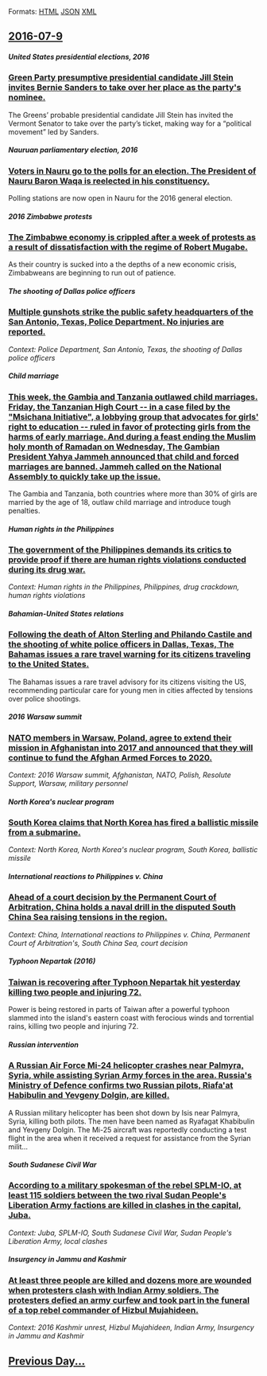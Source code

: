 
Formats: [HTML](2016/07/9/index.html)  [JSON](2016/07/9/index.json)  [XML](2016/07/9/index.xml)  

## [2016-07-9](/news/2016/07/9/index.md)

##### United States presidential elections, 2016
### [Green Party presumptive presidential candidate Jill Stein invites Bernie Sanders to take over her place as the party's nominee. ](/news/2016/07/9/green-party-presumptive-presidential-candidate-jill-stein-invites-bernie-sanders-to-take-over-her-place-as-the-party-s-nominee.md)
The Greens’ probable presidential candidate Jill Stein has invited the Vermont Senator to take over the party’s ticket, making way for a “political movement” led by Sanders.

##### Nauruan parliamentary election, 2016
### [Voters in Nauru go to the polls for an election. The President of Nauru Baron Waqa is reelected in his constituency. ](/news/2016/07/9/voters-in-nauru-go-to-the-polls-for-an-election-the-president-of-nauru-baron-waqa-is-reelected-in-his-constituency.md)
Polling stations are now open in Nauru for the 2016 general election.

##### 2016 Zimbabwe protests
### [The Zimbabwe economy is crippled after a week of protests as a result of dissatisfaction with the regime of Robert Mugabe. ](/news/2016/07/9/the-zimbabwe-economy-is-crippled-after-a-week-of-protests-as-a-result-of-dissatisfaction-with-the-regime-of-robert-mugabe.md)
As their country is sucked into a the depths of a new economic crisis, Zimbabweans are beginning to run out of patience.

##### The shooting of Dallas police officers
### [Multiple gunshots strike the public safety headquarters of the San Antonio, Texas, Police Department. No injuries are reported. ](/news/2016/07/9/multiple-gunshots-strike-the-public-safety-headquarters-of-the-san-antonio-texas-police-department-no-injuries-are-reported.md)
_Context: Police Department, San Antonio, Texas, the shooting of Dallas police officers_

##### Child marriage
### [This week, the Gambia and Tanzania outlawed child marriages. Friday, the Tanzanian High Court -- in a case filed by the "Msichana Initiative", a lobbying group that advocates for girls' right to education -- ruled in favor of protecting girls from the harms of early marriage. And during a feast ending the Muslim holy month of Ramadan on Wednesday, The Gambian President Yahya Jammeh announced that child and forced marriages are banned. Jammeh called on the National Assembly to quickly take up the issue. ](/news/2016/07/9/this-week-the-gambia-and-tanzania-outlawed-child-marriages-friday-the-tanzanian-high-court-a-in-a-case-filed-by-the-msichana-initiativ.md)
The Gambia and Tanzania, both countries where more than 30% of girls are married by the age of 18, outlaw child marriage and introduce tough penalties.

##### Human rights in the Philippines
### [The government of the Philippines demands its critics to provide proof if there are human rights violations conducted during its drug war. ](/news/2016/07/9/the-government-of-the-philippines-demands-its-critics-to-provide-proof-if-there-are-human-rights-violations-conducted-during-its-drug-war.md)
_Context: Human rights in the Philippines, Philippines, drug crackdown, human rights violations_

##### Bahamian-United States relations
### [Following the death of Alton Sterling and Philando Castile and the shooting of white police officers in Dallas, Texas, The Bahamas issues a rare travel warning for its citizens traveling to the United States. ](/news/2016/07/9/following-the-death-of-alton-sterling-and-philando-castile-and-the-shooting-of-white-police-officers-in-dallas-texas-the-bahamas-issues-a.md)
The Bahamas issues a rare travel advisory for its citizens visiting the US, recommending particular care for young men in cities affected by tensions over police shootings.

##### 2016 Warsaw summit
### [NATO members in Warsaw, Poland, agree to extend their mission in Afghanistan into 2017 and announced that they will continue to fund the Afghan Armed Forces to 2020. ](/news/2016/07/9/nato-members-in-warsaw-poland-agree-to-extend-their-mission-in-afghanistan-into-2017-and-announced-that-they-will-continue-to-fund-the-afg.md)
_Context: 2016 Warsaw summit, Afghanistan, NATO, Polish, Resolute Support, Warsaw, military personnel_

##### North Korea's nuclear program
### [South Korea claims that North Korea has fired a ballistic missile from a submarine. ](/news/2016/07/9/south-korea-claims-that-north-korea-has-fired-a-ballistic-missile-from-a-submarine.md)
_Context: North Korea, North Korea's nuclear program, South Korea, ballistic missile_

##### International reactions to Philippines v. China
### [Ahead of a court decision by the Permanent Court of Arbitration, China holds a naval drill in the disputed South China Sea raising tensions in the region. ](/news/2016/07/9/ahead-of-a-court-decision-by-the-permanent-court-of-arbitration-china-holds-a-naval-drill-in-the-disputed-south-china-sea-raising-tensions.md)
_Context: China, International reactions to Philippines v. China, Permanent Court of Arbitration's, South China Sea, court decision_

##### Typhoon Nepartak (2016)
### [Taiwan is recovering after Typhoon Nepartak hit yesterday killing two people and injuring 72. ](/news/2016/07/9/taiwan-is-recovering-after-typhoon-nepartak-hit-yesterday-killing-two-people-and-injuring-72.md)
Power is being restored in parts of Taiwan after a powerful typhoon slammed into the island&#039;s eastern coast with ferocious winds and torrential rains, killing two people and injuring 72.

##### Russian intervention
### [A Russian Air Force Mi-24 helicopter crashes near Palmyra, Syria, while assisting Syrian Army forces in the area. Russia's Ministry of Defence confirms two Russian pilots, Riafa'at Habibulin and Yevgeny Dolgin, are killed. ](/news/2016/07/9/a-russian-air-force-mi-24-helicopter-crashes-near-palmyra-syria-while-assisting-syrian-army-forces-in-the-area-russia-s-ministry-of-defen.md)
A Russian military helicopter has been shot down by Isis near Palmyra, Syria, killing both pilots. The men have been named as Ryafagat Khabibulin and Yevgeny Dolgin. The Mi-25 aircraft was reportedly conducting a test flight in the area when it received a request for assistance from the Syrian milit...

##### South Sudanese Civil War
### [According to a military spokesman of the rebel SPLM-IO, at least 115 soldiers between the two rival Sudan People's Liberation Army factions are killed in clashes in the capital, Juba. ](/news/2016/07/9/according-to-a-military-spokesman-of-the-rebel-splm-io-at-least-115-soldiers-between-the-two-rival-sudan-people-s-liberation-army-factions.md)
_Context: Juba, SPLM-IO, South Sudanese Civil War, Sudan People's Liberation Army, local clashes_

##### Insurgency in Jammu and Kashmir
### [At least three people are killed and dozens more are wounded when protesters clash with Indian Army soldiers. The protesters defied an army curfew and took part in the funeral of a top rebel commander of Hizbul Mujahideen. ](/news/2016/07/9/at-least-three-people-are-killed-and-dozens-more-are-wounded-when-protesters-clash-with-indian-army-soldiers-the-protesters-defied-an-army.md)
_Context: 2016 Kashmir unrest, Hizbul Mujahideen, Indian Army, Insurgency in Jammu and Kashmir_

## [Previous Day...](/news/2016/07/8/index.md)

